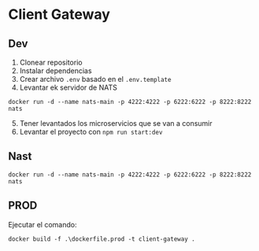 # Client Gateway

## Dev

1. Clonear repositorio
2. Instalar dependencias
3. Crear archivo `.env` basado en el `.env.template`
4. Levantar ek servidor de NATS
```
docker run -d --name nats-main -p 4222:4222 -p 6222:6222 -p 8222:8222 nats
```
5. Tener levantados los microservicios que se van a consumir
6. Levantar el proyecto con `npm run start:dev`



## Nast
```
docker run -d --name nats-main -p 4222:4222 -p 6222:6222 -p 8222:8222 nats
```

## PROD
Ejecutar el comando:
```
docker build -f .\dockerfile.prod -t client-gateway .
```

